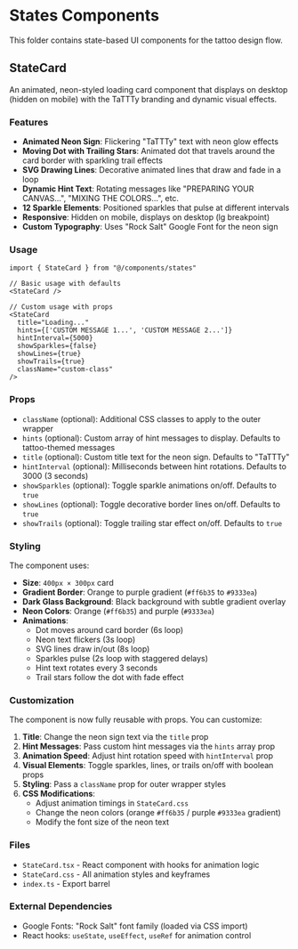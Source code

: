 # States Components

This folder contains state-based UI components for the tattoo design flow.

## StateCard

An animated, neon-styled loading card component that displays on desktop (hidden on mobile) with the TaTTTy branding and dynamic visual effects.

### Features
- **Animated Neon Sign**: Flickering "TaTTTy" text with neon glow effects
- **Moving Dot with Trailing Stars**: Animated dot that travels around the card border with sparkling trail effects
- **SVG Drawing Lines**: Decorative animated lines that draw and fade in a loop
- **Dynamic Hint Text**: Rotating messages like "PREPARING YOUR CANVAS...", "MIXING THE COLORS...", etc.
- **12 Sparkle Elements**: Positioned sparkles that pulse at different intervals
- **Responsive**: Hidden on mobile, displays on desktop (lg breakpoint)
- **Custom Typography**: Uses "Rock Salt" Google Font for the neon sign

### Usage

```tsx
import { StateCard } from "@/components/states"

// Basic usage with defaults
<StateCard />

// Custom usage with props
<StateCard 
  title="Loading..."
  hints={['CUSTOM MESSAGE 1...', 'CUSTOM MESSAGE 2...']}
  hintInterval={5000}
  showSparkles={false}
  showLines={true}
  showTrails={true}
  className="custom-class"
/>
```

### Props

- `className` (optional): Additional CSS classes to apply to the outer wrapper
- `hints` (optional): Custom array of hint messages to display. Defaults to tattoo-themed messages
- `title` (optional): Custom title text for the neon sign. Defaults to "TaTTTy"
- `hintInterval` (optional): Milliseconds between hint rotations. Defaults to 3000 (3 seconds)
- `showSparkles` (optional): Toggle sparkle animations on/off. Defaults to `true`
- `showLines` (optional): Toggle decorative border lines on/off. Defaults to `true`
- `showTrails` (optional): Toggle trailing star effect on/off. Defaults to `true`

### Styling

The component uses:
- **Size**: `400px × 300px` card
- **Gradient Border**: Orange to purple gradient (`#ff6b35` to `#9333ea`)
- **Dark Glass Background**: Black background with subtle gradient overlay
- **Neon Colors**: Orange (`#ff6b35`) and purple (`#9333ea`)
- **Animations**:
  - Dot moves around card border (6s loop)
  - Neon text flickers (3s loop)
  - SVG lines draw in/out (8s loop)
  - Sparkles pulse (2s loop with staggered delays)
  - Hint text rotates every 3 seconds
  - Trail stars follow the dot with fade effect

### Customization

The component is now fully reusable with props. You can customize:
1. **Title**: Change the neon sign text via the `title` prop
2. **Hint Messages**: Pass custom hint messages via the `hints` array prop
3. **Animation Speed**: Adjust hint rotation speed with `hintInterval` prop
4. **Visual Elements**: Toggle sparkles, lines, or trails on/off with boolean props
5. **Styling**: Pass a `className` prop for outer wrapper styles
6. **CSS Modifications**: 
   - Adjust animation timings in `StateCard.css`
   - Change the neon colors (orange `#ff6b35` / purple `#9333ea` gradient)
   - Modify the font size of the neon text

### Files

- `StateCard.tsx` - React component with hooks for animation logic
- `StateCard.css` - All animation styles and keyframes
- `index.ts` - Export barrel

### External Dependencies

- Google Fonts: "Rock Salt" font family (loaded via CSS import)
- React hooks: `useState`, `useEffect`, `useRef` for animation control

